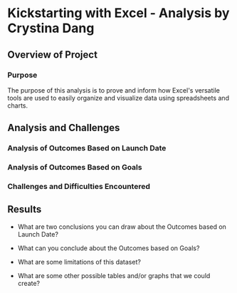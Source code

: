 # **Kickstarting with Excel - Analysis by Crystina Dang**

## **Overview of Project**

### Purpose
The purpose of this analysis is to prove and inform how Excel's versatile tools are used to easily organize and visualize data using spreadsheets and charts.

## Analysis and Challenges

### Analysis of Outcomes Based on Launch Date


### Analysis of Outcomes Based on Goals

### Challenges and Difficulties Encountered

## Results

- What are two conclusions you can draw about the Outcomes based on Launch Date?

- What can you conclude about the Outcomes based on Goals?

- What are some limitations of this dataset?

- What are some other possible tables and/or graphs that we could create?
